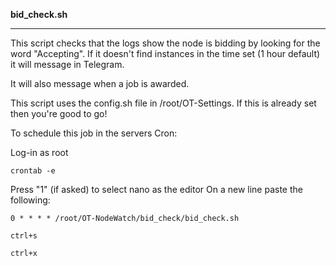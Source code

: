 __bid_check.sh__

---


This script checks that the logs show the node is bidding by looking for the word "Accepting". If it doesn't find instances in the time set (1 hour default) it will message in Telegram.

It will also message when a job is awarded.

This script uses the config.sh file in /root/OT-Settings. If this is already set then you're good to go!

To schedule this job in the servers Cron:

Log-in as root
```
crontab -e
```
Press "1" (if asked) to select nano as the editor
On a new line paste the following:

```
0 * * * * /root/OT-NodeWatch/bid_check/bid_check.sh
```
```
ctrl+s
```
```
ctrl+x
```